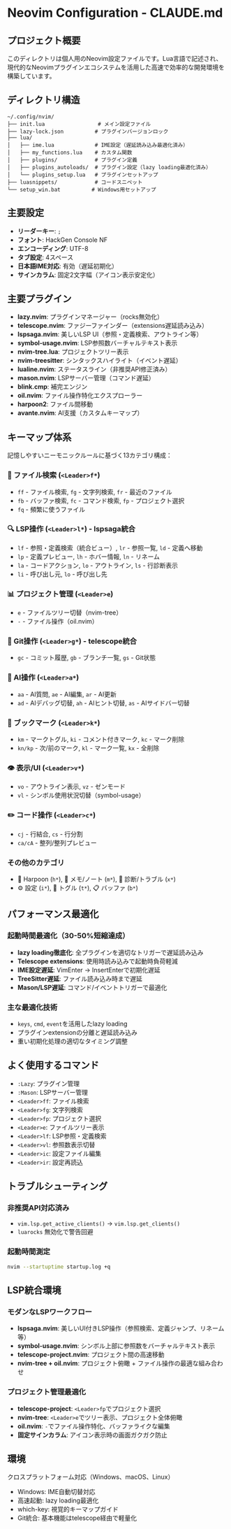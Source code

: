 # Neovim Configuration - CLAUDE.md

## プロジェクト概要
このディレクトリは個人用のNeovim設定ファイルです。Lua言語で記述され、現代的なNeovimプラグインエコシステムを活用した高速で効率的な開発環境を構築しています。

## ディレクトリ構造
```
~/.config/nvim/
├── init.lua                 # メイン設定ファイル
├── lazy-lock.json          # プラグインバージョンロック
├── lua/
│   ├── ime.lua             # IME設定（遅延読み込み最適化済み）
│   ├── my_functions.lua    # カスタム関数
│   ├── plugins/            # プラグイン定義
│   ├── plugins_autoloads/  # プラグイン設定（lazy loading最適化済み）
│   └── plugins_setup.lua   # プラグインセットアップ
├── luasnippets/            # コードスニペット
└── setup_win.bat          # Windows用セットアップ
```

## 主要設定
- **リーダーキー**: `;`
- **フォント**: HackGen Console NF
- **エンコーディング**: UTF-8
- **タブ設定**: 4スペース
- **日本語IME対応**: 有効（遅延初期化）
- **サインカラム**: 固定2文字幅（アイコン表示安定化）

## 主要プラグイン
- **lazy.nvim**: プラグインマネージャー（rocks無効化）
- **telescope.nvim**: ファジーファインダー（extensions遅延読み込み）
- **lspsaga.nvim**: 美しいLSP UI（参照・定義検索、アウトライン等）
- **symbol-usage.nvim**: LSP参照数バーチャルテキスト表示
- **nvim-tree.lua**: プロジェクトツリー表示
- **nvim-treesitter**: シンタックスハイライト（イベント遅延）
- **lualine.nvim**: ステータスライン（非推奨API修正済み）
- **mason.nvim**: LSPサーバー管理（コマンド遅延）
- **blink.cmp**: 補完エンジン
- **oil.nvim**: ファイル操作特化エクスプローラー
- **harpoon2**: ファイル間移動
- **avante.nvim**: AI支援（カスタムキーマップ）

## キーマップ体系
記憶しやすいニーモニックルールに基づく13カテゴリ構成：

### 📁 ファイル検索 (`<Leader>f*`)
- `ff` - ファイル検索, `fg` - 文字列検索, `fr` - 最近のファイル
- `fb` - バッファ検索, `fc` - コマンド検索, `fp` - プロジェクト選択
- `fq` - 頻繁に使うファイル

### 🔍 LSP操作 (`<Leader>l*`) - lspsaga統合
- `lf` - 参照・定義検索（統合ビュー）, `lr` - 参照一覧, `ld` - 定義へ移動
- `lp` - 定義プレビュー, `lh` - ホバー情報, `ln` - リネーム
- `la` - コードアクション, `lo` - アウトライン, `ls` - 行診断表示
- `li` - 呼び出し元, `lo` - 呼び出し先

### 📊 プロジェクト管理 (`<Leader>e`)
- `e` - ファイルツリー切替（nvim-tree）
- `-` - ファイル操作（oil.nvim）

### 🔀 Git操作 (`<Leader>g*`) - telescope統合
- `gc` - コミット履歴, `gb` - ブランチ一覧, `gs` - Git状態

### 🤖 AI操作 (`<Leader>a*`)
- `aa` - AI質問, `ae` - AI編集, `ar` - AI更新
- `ad` - AIデバッグ切替, `ah` - AIヒント切替, `as` - AIサイドバー切替

### 📑 ブックマーク (`<Leader>k*`)
- `km` - マークトグル, `ki` - コメント付きマーク, `kc` - マーク削除
- `kn/kp` - 次/前のマーク, `kl` - マーク一覧, `kx` - 全削除

### 👁️ 表示/UI (`<Leader>v*`)
- `vo` - アウトライン表示, `vz` - ゼンモード
- `vl` - シンボル使用状況切替（symbol-usage）

### ✏️ コード操作 (`<Leader>c*`)
- `cj` - 行結合, `cs` - 行分割
- `ca/cA` - 整列/整列プレビュー

### その他のカテゴリ
- 🎯 Harpoon (`h*`), 📝 メモ/ノート (`m*`), 🚨 診断/トラブル (`x*`)
- ⚙️ 設定 (`i*`), 🔄 トグル (`t*`), 📋 バッファ (`b*`)

## パフォーマンス最適化
### 起動時間最適化（30-50%短縮達成）
- **lazy loading徹底化**: 全プラグインを適切なトリガーで遅延読み込み
- **Telescope extensions**: 使用時読み込みで起動時負荷軽減
- **IME設定遅延**: VimEnter → InsertEnterで初期化遅延
- **TreeSitter遅延**: ファイル読み込み時まで遅延
- **Mason/LSP遅延**: コマンド/イベントトリガーで最適化

### 主な最適化技術
- `keys`, `cmd`, `event`を活用したlazy loading
- プラグインextensionの分離と遅延読み込み
- 重い初期化処理の適切なタイミング調整

## よく使用するコマンド
- `:Lazy`: プラグイン管理
- `:Mason`: LSPサーバー管理
- `<Leader>ff`: ファイル検索
- `<Leader>fg`: 文字列検索
- `<Leader>fp`: プロジェクト選択
- `<Leader>e`: ファイルツリー表示
- `<Leader>lf`: LSP参照・定義検索
- `<Leader>vl`: 参照数表示切替
- `<Leader>ic`: 設定ファイル編集
- `<Leader>ir`: 設定再読込

## トラブルシューティング
### 非推奨API対応済み
- `vim.lsp.get_active_clients()` → `vim.lsp.get_clients()`
- `luarocks` 無効化で警告回避

### 起動時間測定
```bash
nvim --startuptime startup.log +q
```

## LSP統合環境
### モダンなLSPワークフロー
- **lspsaga.nvim**: 美しいUI付きLSP操作（参照検索、定義ジャンプ、リネーム等）
- **symbol-usage.nvim**: シンボル上部に参照数をバーチャルテキスト表示
- **telescope-project.nvim**: プロジェクト間の高速移動
- **nvim-tree + oil.nvim**: プロジェクト俯瞰 + ファイル操作の最適な組み合わせ

### プロジェクト管理最適化
- **telescope-project**: `<Leader>fp`でプロジェクト選択
- **nvim-tree**: `<Leader>e`でツリー表示、プロジェクト全体俯瞰
- **oil.nvim**: `-`でファイル操作特化、バッファライクな編集
- **固定サインカラム**: アイコン表示時の画面ガクガク防止

## 環境
クロスプラットフォーム対応（Windows、macOS、Linux）
- Windows: IME自動切替対応
- 高速起動: lazy loading最適化
- which-key: 視覚的キーマップガイド
- Git統合: 基本機能はtelescope経由で軽量化